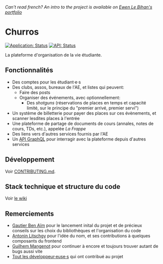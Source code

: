 _Can't read french? An intro to the project is available on [Ewen Le Bihan's portfolio](https://en.ewen.works/churros)_

# Churros

[![Application: Status](https://status.inpt.fr/api/badge/278/status?style=flat&label=Application)](https://churros.inpt.fr)
[![API: Status](https://status.inpt.fr/api/badge/279/status?style=flat&label=API)](https://churros.inpt.fr/graphql)

La plateforme d'organisation de la vie étudiante.

## Fonctionnalités

- Des comptes pour les étudiant·e·s
- Des clubs, assos, bureaux de l'AE, et listes qui peuvent:
  - Faire des posts
  - Organiser des événements, avec optionnellement:
    - Des _shotguns_ (réservations de places en temps et capacité limité, sur le principe du "premier arrivé, premier servi")
- Un système de billetterie pour payer des places sur ces évènements, et scanner lesdites places à l'entrée
- Une plateforme de partage de documents de cours (annales, notes de cours, TDs, etc.), appelée _La Frappe_
- Des liens vers d'autres services fournis par l'AE
- Un [API GraphQL](https://api-docs.churros.inpt.fr) pour interragir avec la plateforme depuis d'autres services

## Développement

Voir [CONTRIBUTING.md](CONTRIBUTING.md).

## Stack technique et structure du code

Voir [le wiki](https://git.inpt.fr/churros/churros/-/wikis/home)

## Remerciements

- [Gautier Ben Aïm](https://gauben.github.io/) pour le lancement inital du projet et de précieux conseils sur les choix du bibliothèques et l'organisation du code
- [Antonin Litschgy](https://www.instagram.com/antonin_litschgy) pour l'idée du nom, et ses contributions à quelques composants du frontend
- [Guilhem Mangenot](https://github.com/guilhemmgt) pour continuer à encore et toujours trouver autant de bugs aussi vite
- [Tout les développeur·euse·s](https://git.inpt.fr/churros/churros/-/graphs/main) qui ont contribué au projet
